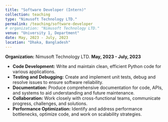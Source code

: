 ```yaml
---
title: "Software Developer (Intern)"
collection: teaching
type: "Nimusoft Technology LTD."
permalink: /teaching/software-developer
# organization: "Nimusoft Technology LTD."
venue: "University 1, Department"
date: May, 2023 - July, 2023
location: "Dhaka, Bangladesh"
---
```


**Organization:** Nimusoft Technology LTD.
**May, 2023 - July, 2023**
- **Code Development:** Write and maintain clean, efficient Python code for various applications.
- **Testing and Debugging:** Create and implement unit tests, debug and resolve issues to ensure software reliability.
- **Documentation:** Produce comprehensive documentation for code, APIs, and systems to aid understanding and future maintenance.
- **Collaboration:** Work closely with cross-functional teams, communicate progress, challenges, and solutions.
- **Performance Optimization:** Identify and address performance bottlenecks, optimize code, and work on scalability strategies.